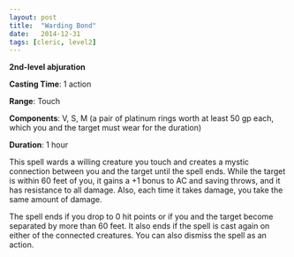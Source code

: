 ```yaml
---
layout: post
title:  "Warding Bond"
date:   2014-12-31
tags: [cleric, level2]
---
```


**2nd-level abjuration**

**Casting Time**: 1 action

**Range**: Touch

**Components**: V, S, M (a pair of platinum rings worth at least 50 gp each, which you and the target must wear for the duration)

**Duration**: 1 hour

This spell wards a willing creature you touch and creates a mystic connection between you and the target until the spell ends. While the target is within 60 feet of you, it gains a +1 bonus to AC and saving throws, and it has resistance to all damage. Also, each time it takes damage, you take the same amount of damage. 

The spell ends if you drop to 0 hit points or if you and the  target become separated by more than 60 feet. It also ends if the spell is cast again on either of the connected creatures. You can also dismiss the spell as an action.